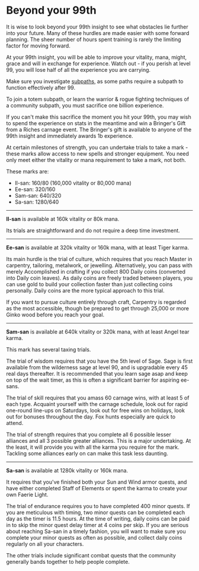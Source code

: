 # Beyond your 99th

It is wise to look beyond your 99th insight to see what obstacles lie further into your future. Many of these hurdles are made easier with some forward planning. The sheer number of hours spent training is rarely the limiting factor for moving forward.

At your 99th insight, you will be able to improve your vitality, mana, might, grace and will in exchange for experience. Watch out - if you perish at level 99, you will lose half of all the experience you are carrying.

Make sure you investigate [subpaths](community/community-subpath.md), as some paths require a subpath to function effectively after 99.

To join a totem subpath, or learn the warrior & rogue fighting techniques of a community subpath, you must sacrifice one billion experience.

If you can't make this sacrifice the moment you hit your 99th, you may wish to spend the experience on stats in the meantime and win a Bringer's Gift from a Riches carnage event. The Bringer's gift is available to anyone of the 99th insight and immediately awards 1b experience.

At certain milestones of strength, you can undertake trials to take a mark - these marks allow access to new spells and stronger equipment. You need only meet either the vitality or mana requirement to take a mark, not both.

These marks are:

- Il-san: 160/80 (160,000 vitality or 80,000 mana)
- Ee-san: 320/160
- Sam-san: 640/320
- Sa-san: 1280/640

---

**Il-san** is available at 160k vitality or 80k mana.

Its trials are straightforward and do not require a deep time investment.

---

**Ee-san** is available at 320k vitality or 160k mana, with at least Tiger karma.

Its main hurdle is the trial of culture, which requires that you reach Master in carpentry, tailoring, metalwork, or jewelling. Alternatively, you can pass with merely Accomplished in crafting if you collect 800 Daily coins (converted into Daily coin leaves). As daily coins are freely traded between players, you can use gold to build your collection faster than just collecting coins personally. Daily coins are the more typical approach to this trial.

If you want to pursue culture entirely through craft, Carpentry is regarded as the most accessible, though be prepared to get through 25,000 or more Ginko wood before you reach your goal.

---

**Sam-san** is available at 640k vitality or 320k mana, with at least Angel tear karma.

This mark has several taxing trials.

The trial of wisdom requires that you have the 5th level of Sage. Sage is first available from the wilderness sage at level 90, and is upgradable every 45 real days thereafter. It is recommended that you learn sage asap and keep on top of the wait timer, as this is often a significant barrier for aspiring ee-sans.

The trial of skill requires that you amass 60 carnage wins, with at least 5 of each type. Acquaint yourself with the carnage schedule, look out for rapid one-round line-ups on Saturdays, look out for free wins on holidays, look out for bonuses throughout the day. Fox hunts especially are quick to attend.

The trial of strength requires that you complete all 6 possible lesser alliances and all 3 possible greater alliances. This is a major undertaking. At the least, it will provide you with all the karma you require for the mark. Tackling some alliances early on can make this task less daunting.

---

**Sa-san** is available at 1280k vitality or 160k mana.

It requires that you've finished both your Sun and Wind armor quests, and have either completed Staff of Elements or spent the karma to create your own Faerie Light.

The trial of endurance requires you to have completed 400 minor quests. If you are meticulous with timing, two minor quests can be completed each day as the timer is 11.5 hours. At the time of writing, daily coins can be paid in to skip the minor quest delay timer at 4 coins per skip. If you are serious about reaching Sa-san in a timely fashion, you will want to make sure you complete your minor quests as often as possible, and collect daily coins regularly on all your characters.

The other trials include significant combat quests that the community generally bands together to help people complete.
